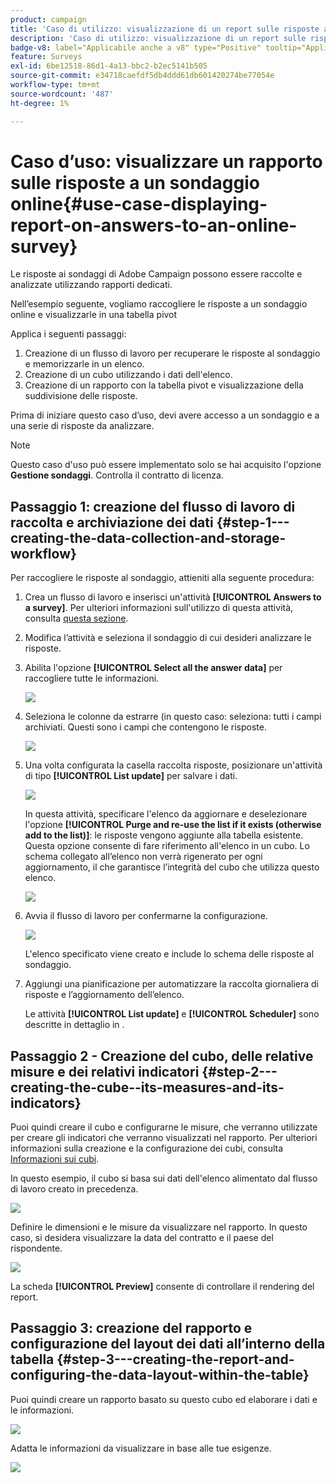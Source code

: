 ```yaml
---
product: campaign
title: 'Caso di utilizzo: visualizzazione di un report sulle risposte a un sondaggio online'
description: 'Caso di utilizzo: visualizzazione di un report sulle risposte a un sondaggio online'
badge-v8: label="Applicabile anche a v8" type="Positive" tooltip="Applicabile anche a Campaign v8"
feature: Surveys
exl-id: 6be12518-86d1-4a13-bbc2-b2ec5141b505
source-git-commit: e34718caefdf5db4ddd61db601420274be77054e
workflow-type: tm+mt
source-wordcount: '487'
ht-degree: 1%

---
```


# Caso d’uso: visualizzare un rapporto sulle risposte a un sondaggio online{#use-case-displaying-report-on-answers-to-an-online-survey}



Le risposte ai sondaggi di Adobe Campaign possono essere raccolte e analizzate utilizzando rapporti dedicati.

Nell’esempio seguente, vogliamo raccogliere le risposte a un sondaggio online e visualizzarle in una tabella pivot

Applica i seguenti passaggi:

1. Creazione di un flusso di lavoro per recuperare le risposte al sondaggio e memorizzarle in un elenco.
1. Creazione di un cubo utilizzando i dati dell&#39;elenco.
1. Creazione di un rapporto con la tabella pivot e visualizzazione della suddivisione delle risposte.

Prima di iniziare questo caso d’uso, devi avere accesso a un sondaggio e a una serie di risposte da analizzare.

>[!NOTE]
>
>Questo caso d&#39;uso può essere implementato solo se hai acquisito l&#39;opzione **Gestione sondaggi**. Controlla il contratto di licenza.

## Passaggio 1: creazione del flusso di lavoro di raccolta e archiviazione dei dati {#step-1---creating-the-data-collection-and-storage-workflow}

Per raccogliere le risposte al sondaggio, attieniti alla seguente procedura:

1. Crea un flusso di lavoro e inserisci un&#39;attività **[!UICONTROL Answers to a survey]**. Per ulteriori informazioni sull&#39;utilizzo di questa attività, consulta [questa sezione](../../surveys/using/publish-track-and-use-collected-data.md#using-the-collected-data).
1. Modifica l’attività e seleziona il sondaggio di cui desideri analizzare le risposte.
1. Abilita l&#39;opzione **[!UICONTROL Select all the answer data]** per raccogliere tutte le informazioni.

   ![](assets/reporting_usecase_1_01.png)

1. Seleziona le colonne da estrarre (in questo caso: seleziona: tutti i campi archiviati. Questi sono i campi che contengono le risposte.

   ![](assets/reporting_usecase_1_02.png)

1. Una volta configurata la casella raccolta risposte, posizionare un&#39;attività di tipo **[!UICONTROL List update]** per salvare i dati.

   ![](assets/reporting_usecase_1_04.png)

   In questa attività, specificare l&#39;elenco da aggiornare e deselezionare l&#39;opzione **[!UICONTROL Purge and re-use the list if it exists (otherwise add to the list)]**: le risposte vengono aggiunte alla tabella esistente. Questa opzione consente di fare riferimento all&#39;elenco in un cubo. Lo schema collegato all’elenco non verrà rigenerato per ogni aggiornamento, il che garantisce l’integrità del cubo che utilizza questo elenco.

   ![](assets/reporting_usecase_1_03.png)

1. Avvia il flusso di lavoro per confermarne la configurazione.

   ![](assets/reporting_usecase_1_05.png)

   L&#39;elenco specificato viene creato e include lo schema delle risposte al sondaggio.

1. Aggiungi una pianificazione per automatizzare la raccolta giornaliera di risposte e l’aggiornamento dell’elenco.

   Le attività **[!UICONTROL List update]** e **[!UICONTROL Scheduler]** sono descritte in dettaglio in .

## Passaggio 2 - Creazione del cubo, delle relative misure e dei relativi indicatori {#step-2---creating-the-cube--its-measures-and-its-indicators}

Puoi quindi creare il cubo e configurarne le misure, che verranno utilizzate per creare gli indicatori che verranno visualizzati nel rapporto. Per ulteriori informazioni sulla creazione e la configurazione dei cubi, consulta [Informazioni sui cubi](../../reporting/using/ac-cubes.md).

In questo esempio, il cubo si basa sui dati dell&#39;elenco alimentato dal flusso di lavoro creato in precedenza.

![](assets/reporting_usecase_2_01.png)

Definire le dimensioni e le misure da visualizzare nel rapporto. In questo caso, si desidera visualizzare la data del contratto e il paese del rispondente.

![](assets/reporting_usecase_2_02.png)

La scheda **[!UICONTROL Preview]** consente di controllare il rendering del report.

## Passaggio 3: creazione del rapporto e configurazione del layout dei dati all’interno della tabella {#step-3---creating-the-report-and-configuring-the-data-layout-within-the-table}

Puoi quindi creare un rapporto basato su questo cubo ed elaborare i dati e le informazioni.

![](assets/reporting_usecase_3_01.png)

Adatta le informazioni da visualizzare in base alle tue esigenze.

![](assets/reporting_usecase_3_02.png)
